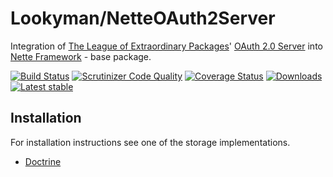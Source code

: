 Lookyman/NetteOAuth2Server
==========================

Integration of [The League of Extraordinary Packages](https://thephpleague.com/)' [OAuth 2.0 Server](https://oauth2.thephpleague.com/) into [Nette Framework](https://nette.org/) - base package.

[![Build Status](https://travis-ci.org/lookyman/nette-oauth2-server.svg?branch=master)](https://travis-ci.org/lookyman/nette-oauth2-server)
[![Scrutinizer Code Quality](https://scrutinizer-ci.com/g/lookyman/nette-oauth2-server/badges/quality-score.png?b=master)](https://scrutinizer-ci.com/g/lookyman/nette-oauth2-server/?branch=master)
[![Coverage Status](https://coveralls.io/repos/github/lookyman/nette-oauth2-server/badge.svg?branch=master)](https://coveralls.io/github/lookyman/nette-oauth2-server?branch=master)
[![Downloads](https://img.shields.io/packagist/dt/lookyman/nette-oauth2-server.svg)](https://packagist.org/packages/lookyman/nette-oauth2-server)
[![Latest stable](https://img.shields.io/packagist/v/lookyman/nette-oauth2-server.svg)](https://packagist.org/packages/lookyman/nette-oauth2-server)


Installation
------------

For installation instructions see one of the storage implementations.

- [Doctrine](https://github.com/lookyman/nette-oauth2-server-doctrine)
